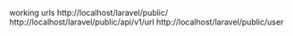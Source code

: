 
working urls
http://localhost/laravel/public/
http://localhost/laravel/public/api/v1/url
http://localhost/laravel/public/user